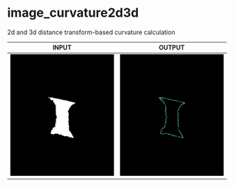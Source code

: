 # image_curvature2d3d
2d and 3d distance transform-based curvature calculation<br/>

| INPUT | OUTPUT |
| ------------- | ------------- |
| <img src="https://github.com/BoguslawObara/image_curvature2d3d/blob/main/im/macular_hole_2d.png" width="250">  | <img src="https://github.com/BoguslawObara/image_curvature2d3d/blob/main/im/macular_hole_curv_2d.png" width="250"> |
